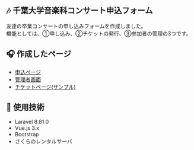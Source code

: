 ## 🎶 千葉大学音楽科コンサート申込フォーム
友達の卒業コンサートの申し込みフォームを作成しました。  
機能としては、①申し込み、②チケットの発行、③参加者の管理の3つです。

## 🎧 作成したページ
- [申込ページ](https://chiba-u-concert-2021.sumomo.ne.jp/application)
- [管理者画面](https://chiba-u-concert-2021.sumomo.ne.jp/admin/tickets)
- [チケットページ(サンプル)](https://chiba-u-concert-2021.sumomo.ne.jp/tickets/sample)

## 🎷 使用技術
- Laravel 8.81.0
- Vue.js 3.x
- Bootstrap
- さくらのレンタルサーバ
